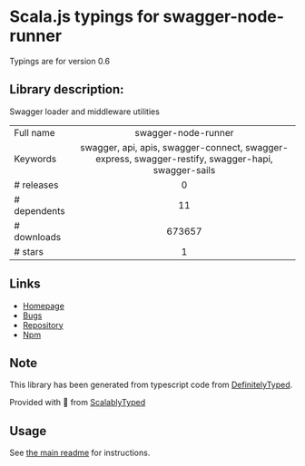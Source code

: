 
# Scala.js typings for swagger-node-runner

Typings are for version 0.6

## Library description:
Swagger loader and middleware utilities

|                    |                 |
| ------------------ | :-------------: |
| Full name          | swagger-node-runner |
| Keywords           | swagger, api, apis, swagger-connect, swagger-express, swagger-restify, swagger-hapi, swagger-sails |
| # releases         | 0 |
| # dependents       | 11 |
| # downloads        | 673657 |
| # stars            | 1 |

## Links
- [Homepage](https://github.com/theganyo/swagger-node-runner#readme)
- [Bugs](https://github.com/theganyo/swagger-node-runner/issues)
- [Repository](https://github.com/theganyo/swagger-node-runner)
- [Npm](https://www.npmjs.com/package/swagger-node-runner)
    


## Note
This library has been generated from typescript code from [DefinitelyTyped](https://definitelytyped.org).

Provided with :purple_heart: from [ScalablyTyped](https://github.com/oyvindberg/ScalablyTyped)

## Usage
See [the main readme](../../readme.md) for instructions.


